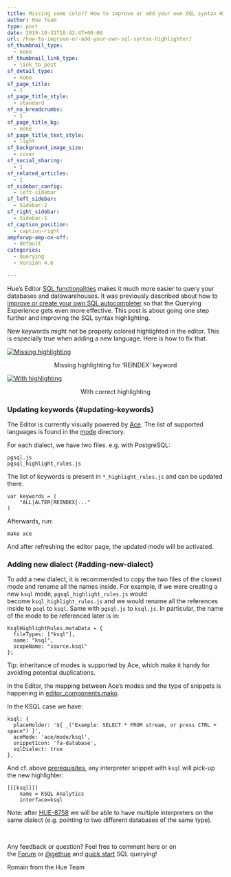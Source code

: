 ```yaml
---
title: Missing some color? How to improve or add your own SQL syntax Highlighter
author: Hue Team
type: post
date: 2019-10-31T10:42:47+00:00
url: /how-to-improve-or-add-your-own-sql-syntax-highlighter/
sf_thumbnail_type:
  - none
sf_thumbnail_link_type:
  - link_to_post
sf_detail_type:
  - none
sf_page_title:
  - 1
sf_page_title_style:
  - standard
sf_no_breadcrumbs:
  - 1
sf_page_title_bg:
  - none
sf_page_title_text_style:
  - light
sf_background_image_size:
  - cover
sf_social_sharing:
  - 1
sf_related_articles:
  - 1
sf_sidebar_config:
  - left-sidebar
sf_left_sidebar:
  - Sidebar-2
sf_right_sidebar:
  - Sidebar-1
sf_caption_position:
  - caption-right
ampforwp-amp-on-off:
  - default
categories:
  - Querying
  - Version 4.6

---
```

Hue&#8217;s Editor [SQL functionalities][1] makes it much more easier to query your databases and datawarehouses. It was previously described about how to [improve or create your own SQL autocompleter][2] so that the Querying Experience gets even more effective. This post is about going one step further and improving the SQL syntax highlighting.

New keywords might not be properly colored highlighted in the editor. This is especially true when adding a new language. Here is how to fix that.

<a href="https://cdn.gethue.com/docs/dev/syntax_highlighting_missing.png" data-featherlight="image"><img class="aligncenter" src="https://cdn.gethue.com/docs/dev/syntax_highlighting_missing.png" alt="Missing highlighting" /></a>

<p style="text-align: center;">
  Missing highlighting for ‘REINDEX’ keyword
</p>

<a href="https://cdn.gethue.com/docs/dev/syntax_highlighting_updated.png" data-featherlight="image"><img class="aligncenter" src="https://cdn.gethue.com/docs/dev/syntax_highlighting_updated.png" alt="With highlighting" /></a>

<p style="text-align: center;">
  With correct highlighting
</p>

### Updating keywords {#updating-keywords}

The Editor is currently visually powered by [Ace][3]. The list of supported languages is found in the [mode][4] directory.

For each dialect, we have two files. e.g. with PostgreSQL:

<pre><code class="bash">pgsql.js
pgsql_highlight_rules.js
</code></pre>

The list of keywords is present in `*_highlight_rules.js` and can be updated there.

<pre><code class="javascript">var keywords = (
    "ALL|ALTER|REINDEX|..."
)
</code></pre>

Afterwards, run:

<pre><code class="bash">make ace
</code></pre>

And after refreshing the editor page, the updated mode will be activated.

### Adding new dialect {#adding-new-dialect}

To add a new dialect, it is recommended to copy the two files of the closest mode and rename all the names inside. For example, if we were creating a new `ksql` mode, `pgsql_highlight_rules.js` would become `ksql_highlight_rules.js` and we would rename all the references inside to `psql` to `ksql`. Same with `pgsql.js` to `ksql.js`. In particular, the name of the mode to be referenced later is in:

<pre><code class="javascript">KsqlHighlightRules.metaData = {
  fileTypes: ["ksql"],
  name: "ksql",
  scopeName: "source.ksql"
};
</code></pre>

Tip: inheritance of modes is supported by Ace, which make it handy for avoiding potential duplications.

In the Editor, the mapping between Ace’s modes and the type of snippets is happening in [editor_components.mako][5].

In the KSQL case we have:

<pre><code class="javascript">ksql: {
  placeHolder: '${ _("Example: SELECT * FROM stream, or press CTRL + space") }',
  aceMode: 'ace/mode/ksql',
  snippetIcon: 'fa-database',
  sqlDialect: true
},
</code></pre>

And cf. above [prerequisites][6], any interpreter snippet with `ksql` will pick-up the new highlighter:

<pre><code class="bash">[[[ksql]]]
    name = KSQL Analytics
    interface=ksql
</code></pre>

Note: after [HUE-8758][7] we will be able to have multiple interpreters on the same dialect (e.g. pointing to two different databases of the same type).

&nbsp;

Any feedback or question? Feel free to comment here or on the <a href="https://discourse.gethue.com/">Forum</a> or <a href="https://twitter.com/gethue">@gethue</a> and <a href="https://docs.gethue.com/latest/quickstart/">quick start</a> SQL querying!

Romain from the Hue Team

 [1]: https://docs.gethue.com/user/querying/
 [2]: https://docs.gethue.com/developer/parsers/
 [3]: https://ace.c9.io/
 [4]: https://github.com/cloudera/hue/tree/master/tools/ace-editor/lib/ace/mode
 [5]: https://github.com/cloudera/hue/blob/master/desktop/libs/notebook/src/notebook/templates/editor_components.mako#L2118
 [6]: http://localhost:1313/developer/parsers/#prerequisites
 [7]: https://issues.cloudera.org/browse/HUE-8758
